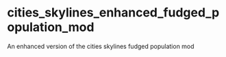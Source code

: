 # cities_skylines_enhanced_fudged_population_mod
An enhanced version of the cities skylines fudged population mod
